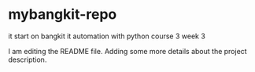 # mybangkit-repo
it start on bangkit it automation with python course 3 week 3

I am editing the README file. Adding some more details about the project description.

